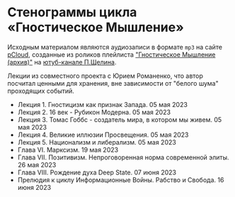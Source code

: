 # Cтенограммы цикла «Гностическое Мышление»

Исходным материалом являются аудиозаписи в формате `mp3` на сайте [pCloud](https://www.pcloud.com),
созданные из роликов плейлиста ["Гностическое Мышление (архив)"](https://www.youtube.com/playlist?list=PLnh6fYWK6YskikmdruzzfPtp0n-_doFcx) на [ютуб-канале П.Щелина](https://www.youtube.com/@PavelShchelin).

Лекции из совместного проекта с Юрием Романенко, что автор посчитал ценными для хранения, вне зависимости от "белого шума" проходящих событий.

- Лекция 1. Гностицизм как признак Запада. 05 мая 2023
- Лекция 2. 16 век - Рубикон Модерна. 05 мая 2023
- Лекция 3. Томас Гоббс - создатель мира, в котором мы живем. 05 мая 2023
- Лекция 4. Великие иллюзии Просвещения. 05 мая 2023
- Лекция 5. Национализм и либерализм. 05 мая 2023
- Глава VI. Марксизм. 19 мая 2023
- Глава VII. Позитивизм. Непроговоренная норма современной элиты. 26 мая 2023
- Глава VIII. Рождение духа Deep State. 07 июня 2023
- Прелюдия к циклу Информационные Войны. Рабство и Свобода. 16 июня 2023
